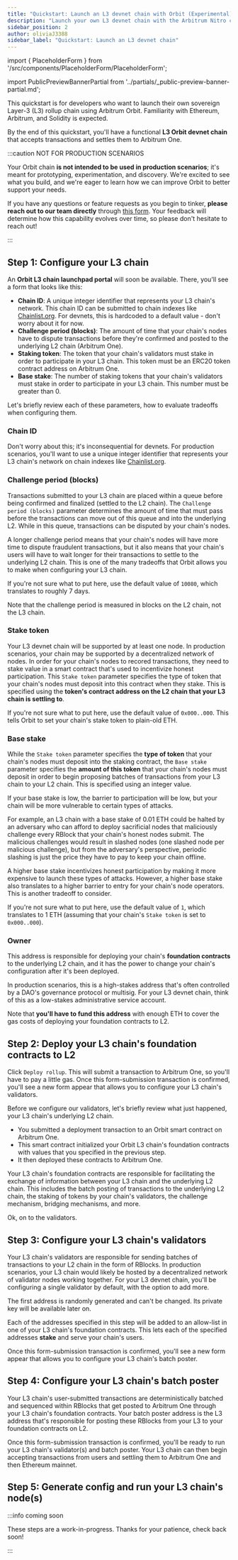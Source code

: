 ```yaml
---
title: "Quickstart: Launch an L3 devnet chain with Orbit (Experimental)"
description: "Launch your own L3 devnet chain with the Arbitrum Nitro codebase's new license. Settle to Arbitrum's L2 chains via bridge contracts on the underlying L2 chain (One or Nova). No need for permission from the Arbitrum DAO or Offchain Labs to create your L3. Modify the Nitro codebase freely for your L3. Stay tuned for more information."
sidebar_position: 2
author: oliviaJ3388
sidebar_label: "Quickstart: Launch an L3 devnet chain"
---
```


import { PlaceholderForm } from '/src/components/PlaceholderForm/PlaceholderForm';

import PublicPreviewBannerPartial from '../partials/_public-preview-banner-partial.md'; 

<PublicPreviewBannerPartial />

This quickstart is for developers who want to launch their own sovereign Layer-3 (L3) rollup chain using Arbitrum Orbit. Familiarity with Ethereum, Arbitrum, and Solidity is expected.

<!-- If you're new to Arbitrum or Arbitrum Orbit, consider reviewing [A gentle introduction to Arbitrum Orbit](./orbit-gentle-introduction.md) before proceeding. -->

By the end of this quickstart, you'll have a functional **L3 Orbit devnet chain** that accepts transactions and settles them to <a data-quicklook-from="arbitrum-one">Arbitrum One</a>.

:::caution NOT FOR PRODUCTION SCENARIOS

Your Orbit chain **is not intended to be used in production scenarios**; it's meant for prototyping, experimentation, and discovery. We're excited to see what you build, and we're eager to learn how we can improve Orbit to better support your needs.

If you have any questions or feature requests as you begin to tinker, **please reach out to our team directly** through [this form](http://bit.ly/3yy6EUK). Your feedback will determine how this capability evolves over time, so please don't hesitate to reach out!

:::


## Step 1: Configure your L3 chain

An **Orbit L3 chain launchpad portal** will soon be available. There, you'll see a form that looks like this:

<PlaceholderForm id="foo" inputs="Chain ID, Challenge period (blocks), Staking token (0x... address), Base stake" />

- **Chain ID**: A unique integer identifier that represents your L3 chain's network. This chain ID can be submitted to chain indexes like [Chainlist.org](http://chainlist.org). For devnets, this is hardcoded to a default value - don't worry about it for now.
- **Challenge period (blocks)**: The amount of time that your chain's nodes have to dispute transactions before they're confirmed and posted to the underlying L2 chain (Arbitrum One).
- **Staking token**: The token that your chain's validators must stake in order to participate in your L3 chain. This token must be an ERC20 token contract address on Arbitrum One.
- **Base stake**: The number of staking tokens that your chain's validators must stake in order to participate in your L3 chain. This number must be greater than 0.

Let's briefly review each of these parameters, how to evaluate tradeoffs when configuring them.


### Chain ID

Don't worry about this; it's inconsequential for devnets. For production scenarios, you'll want to use a unique integer identifier that represents your L3 chain's network on chain indexes like [Chainlist.org](http://chainlist.org).


### Challenge period (blocks)

Transactions submitted to your L3 chain are placed within a queue before being confirmed and finalized (settled to the L2 chain). The `Challenge period (blocks)` parameter determines the amount of time that must pass before the transactions can move out of this queue and into the underlying L2. While in this queue, transactions can be disputed by your chain's nodes.

A longer challenge period means that your chain's nodes will have more time to dispute fraudulent transactions, but it also means that your chain's users will have to wait longer for their transactions to settle to the underlying L2 chain. This is one of the many tradeoffs that Orbit allows you to make when configuring your L3 chain.

If you're not sure what to put here, use the default value of `10080`, which translates to roughly 7 days.

Note that the challenge period is measured in blocks on the L2 chain, not the L3 chain.


### Stake token

Your L3 devnet chain will be supported by at least one node. In production scenarios, your chain may be supported by a decentralized network of nodes. In order for your chain's nodes to recored transactions, they need to stake value in a smart contract that's used to incentivize honest participation. This `Stake token` parameter specifies the type of token that your chain's nodes must deposit into this contract when they stake. This is specified using the **token's contract address on the L2 chain that your L3 chain is settling to**.

If you're not sure what to put here, use the default value of `0x000..000`. This tells Orbit to set your chain's stake token to plain-old ETH.


### Base stake

While the `Stake token` parameter specifies the **type of token** that your chain's nodes must deposit into the staking contract, the `Base stake` parameter specifies the **amount of this token** that your chain's nodes must deposit in order to begin proposing batches of transactions from your L3 chain to your L2 chain. This is specified using an integer value.

If your base stake is low, the barrier to participation will be low, but your chain will be more vulnerable to certain types of attacks.

For example, an L3 chain with a base stake of 0.01 ETH could be halted by an adversary who can afford to deploy sacrificial nodes that maliciously challenge every RBlock that your chain's honest nodes submit. The malicious challenges would result in slashed nodes (one slashed node per malicious challenge), but from the adversary's perspective, periodic slashing is just the price they have to pay to keep your chain offline.

A higher base stake incentivizes honest participation by making it more expensive to launch these types of attacks. However, a higher base stake also translates to a higher barrier to entry for your chain's node operators. This is another tradeoff to consider.

If you're not sure what to put here, use the default value of `1`, which translates to 1 ETH (assuming that your chain's `Stake token` is set to `0x000..000`).


### Owner

This address is responsible for deploying your chain's **foundation contracts** to the underlying L2 chain, and it has the power to change your chain's configuration after it's been deployed.

In production scenarios, this is a high-stakes address that's often controlled by a DAO's governance protocol or multisig. For your L3 devnet chain, think of this as a low-stakes administrative service account.

Note that **you'll have to fund this address** with enough ETH to cover the gas costs of deploying your foundation contracts to L2.


## Step 2: Deploy your L3 chain's foundation contracts to L2

Click `Deploy rollup`. This will submit a transaction to Arbitrum One, so you'll have to pay a little gas. Once this form-submission transaction is confirmed, you'll see a new form appear that allows you to configure your L3 chain's validators.

Before we configure our validators, let's briefly review what just happened, your L3 chain's underlying L2 chain.

 - You submitted a deployment transaction to an Orbit smart contract on Arbitrum One.
 - This smart contract initialized your Orbit L3 chain's foundation contracts with values that you specified in the previous step.
 - It then deployed these contracts to Arbitrum One.

Your L3 chain's foundation contracts are responsible for facilitating the exchange of information between your L3 chain and the underlying L2 chain. This includes the batch posting of transactions to the underlying L2 chain, the staking of tokens by your chain's validators, the challenge mechanism, bridging mechanisms, and more.

Ok, on to the validators.

## Step 3: Configure your L3 chain's validators

Your L3 chain's validators are responsible for sending batches of transactions to your L2 chain in the form of RBlocks. In production scenarios, your L3 chain would likely be hosted by a decentralized network of validator nodes working together. For your L3 devnet chain, you'll be configuring a single validator by default, with the option to add more.

The first address is randomly generated and can't be changed. Its private key will be available later on.

Each of the addresses specified in this step will be added to an allow-list in one of your L3 chain's foundation contracts. This lets each of the specified addresses **stake** and serve your chain's users.

Once this form-submission transaction is confirmed, you'll see a new form appear that allows you to configure your L3 chain's batch poster.


## Step 4: Configure your L3 chain's batch poster

Your L3 chain's user-submitted transactions are deterministically batched and sequenced within RBlocks that get posted to Arbitrum One through your L3 chain's foundation contracts. Your batch poster address is the L3 address that's responsible for posting these RBlocks from your L3 to your foundation contracts on L2.

Once this form-submission transaction is confirmed, you'll be ready to run your L3 chain's validator(s) and batch poster. Your L3 chain can then begin accepting transactions from users and settling them to Arbitrum One and then Ethereum mainnet.


## Step 5: Generate config and run your L3 chain's node(s)

:::info coming soon

These steps are a work-in-progress. Thanks for your patience, check back soon!

:::